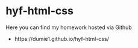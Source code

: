 # hyf-html-css
Here you can find my homework hosted via Github<br>
<ul>
  <li>https://dumie1.github.io/hyf-html-css/</li>
</ul>
